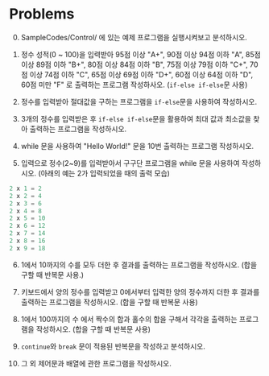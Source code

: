 # Problems

0. SampleCodes/Control/ 에 있는 예제 프로그램을 실행시켜보고 분석하시오.

1. 정수 성적(0 ~ 100)을 입력받아 95점 이상 "A+", 90점 이상 94점 이하 "A", 85점 이상 89점 이하 "B+", 80점 이상 84점 이하 "B", 75점 이상 79점 이하 "C+", 70점 이상 74점 이하 "C", 
65점 이상 69점 이하 "D+", 60점 이상 64점 이하 "D", 60점 미만 "F" 로 출력하는 프로그램 작성하사오. (```if-else if-else```문 사용)

2. 정수를 입력받아 절대값을 구하는 프로그램을 ```if-else```문을 사용하여 작성하시오.

3. 3개의 정수를 입력받은 후 ```if-else if-else```문을 활용하여 최대 값과 최소값을 찾아 출력하는 프로그램을 작성하시오.

4. while 문을 사용하여 "Hello World!" 문을 10번 출력하는 프로그램 작성하시오.

5. 입력으로 정수(2~9)를 입력받아서 구구단 프로그램을 while 문을 사용하여 작성하시오. (아래의 예는 2가 입력되었을 때의 출력 모습)
```cpp
2 x 1 = 2
2 x 2 = 4
2 x 3 = 6
2 x 4 = 8
2 x 5 = 10
2 x 6 = 12
2 x 7 = 14
2 x 8 = 16
2 x 9 = 18
```
6. 1에서 10까지의 수를 모두 더한 후 결과를 출력하는 프로그램을 작성하시오. (합을 구할 때 반복문 사용.)

7. 키보드에서 양의 정수를 입력받고 0에서부터 입력한 양의 정수까지 더한 후 결과를 출력하는 프로그램을 작성하시오. (합을 구할 때 반복문 사용)

8. 1에서 100까지의 수 에서 짝수의 합과 홀수의 합을 구해서 각각을 출력하는 프로그램을 작성하시오. (합을 구할 때 반복문 사용)

9. ```continue```와 ```break``` 문이 적용된 반복문을 작성하고 분석하시오.



9. 그 외 제어문과 배열에 관한 프로그램을 작성하시오.
   